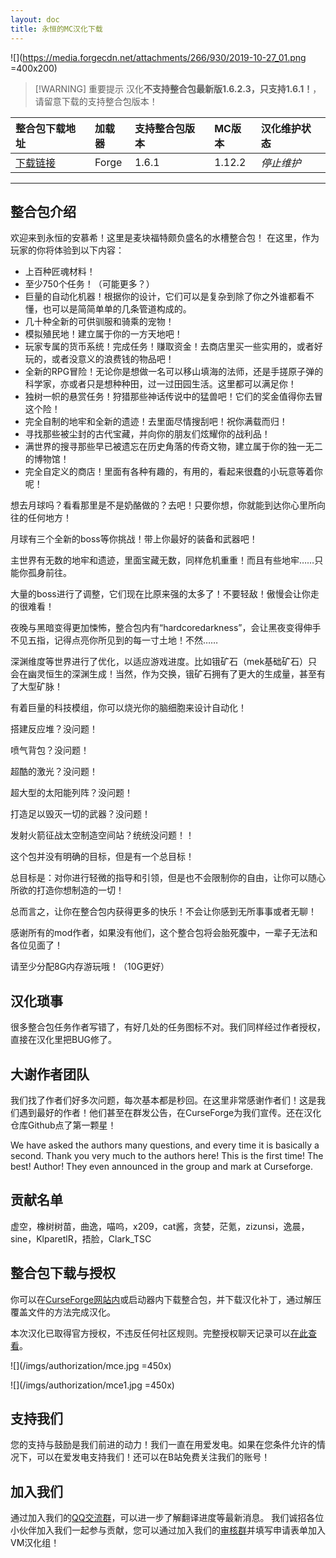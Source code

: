 ```yaml
---
layout: doc
title: 永恒的MC汉化下载
---
```


![](https://media.forgecdn.net/attachments/266/930/2019-10-27_01.png =400x200)

> [!WARNING] 重要提示
> 汉化**不支持整合包最新版1.6.2.3，只支持1.6.1！**，请留意下载的支持整合包版本！

<DownloadLinks :methods="[
  { id: 'lanzou', text: '下载汉化', icon: '/imgs/svg/lanzou.svg', link: 'https://vmhanhuazu.lanzoui.com/s/MCE-VMCT' },
  { id: 'bilibili', text: '汉化教程', icon: '/imgs/svg/bilibili.svg', link: 'https://www.bilibili.com/video/BV1FD4y1p79N' },
  { id: 'bilibili', text: '专栏介绍', icon: '/imgs/svg/bilibili.svg', link: 'https://www.bilibili.com/read/cv21193646' },
  { id: 'lazy', text: '懒汉下载', icon: '/imgs/logo/logo_64.png', link: 'https://vmhanhuazu.lanzoui.com/s/MCE-VMCT' }
]" />

| 整合包下载地址                                                                    | 加载器 | 支持整合包版本 | MC版本 | 汉化维护状态 |
| :-------------------------------------------------------------------------------- | :----- | :------------- | :----- | :----------- |
| [下载链接](https://www.curseforge.com/minecraft/modpacks/minecraft-eternal/files) | Forge  | 1.6.1          | 1.12.2 | _停止维护_   |

---

## 整合包介绍

欢迎来到永恒的安慕希！这里是麦块福特颇负盛名的水槽整合包！
在这里，作为玩家的你将体验到以下内容：

- 上百种匠魂材料！
- 至少750个任务！（可能更多？）
- 巨量的自动化机器！根据你的设计，它们可以是复杂到除了你之外谁都看不懂，也可以是简简单单的几条管道构成的。
- 几十种全新的可供驯服和骑乘的宠物！
- 模拟殖民地！建立属于你的一方天地吧！
- 玩家专属的货币系统！完成任务！赚取资金！去商店里买一些实用的，或者好玩的，或者没意义的浪费钱的物品吧！
- 全新的RPG冒险！无论你是想做一名可以移山填海的法师，还是手搓原子弹的科学家，亦或者只是想种种田，过一过田园生活。这里都可以满足你！
- 独树一帜的悬赏任务！狩猎那些神话传说中的猛兽吧！它们的奖金值得你去冒这个险！
- 完全自制的地牢和全新的遗迹！去里面尽情搜刮吧！祝你满载而归！
- 寻找那些被尘封的古代宝藏，并向你的朋友们炫耀你的战利品！
- 满世界的搜寻那些早已被遗忘在历史角落的传奇文物，建立属于你的独一无二的博物馆！
- 完全自定义的商店！里面有各种有趣的，有用的，看起来很蠢的小玩意等着你呢！

想去月球吗？看看那里是不是奶酪做的？去吧！只要你想，你就能到达你心里所向往的任何地方！

月球有三个全新的boss等你挑战！带上你最好的装备和武器吧！

主世界有无数的地牢和遗迹，里面宝藏无数，同样危机重重！而且有些地牢……只能你孤身前往。

大量的boss进行了调整，它们现在比原来强的太多了！不要轻敌！傲慢会让你走的很难看！

夜晚与黑暗变得更加悚怖，整合包内有“hardcoredarkness”，会让黑夜变得伸手不见五指，记得点亮你所见到的每一寸土地！不然……

深渊维度等世界进行了优化，以适应游戏进度。比如锇矿石（mek基础矿石）只会在幽灵恒生的深渊生成！当然，作为交换，锇矿石拥有了更大的生成量，甚至有了大型矿脉！

有着巨量的科技模组，你可以烧光你的脑细胞来设计自动化！

搭建反应堆？没问题！

喷气背包？没问题！

超酷的激光？没问题！

超大型的太阳能列阵？没问题！

打造足以毁灭一切的武器？没问题！

发射火箭征战太空制造空间站？统统没问题！！

这个包并没有明确的目标，但是有一个总目标！

总目标是：对你进行轻微的指导和引领，但是也不会限制你的自由，让你可以随心所欲的打造你想制造的一切！

总而言之，让你在整合包内获得更多的快乐！不会让你感到无所事事或者无聊！

感谢所有的mod作者，如果没有他们，这个整合包将会胎死腹中，一辈子无法和各位见面了！

请至少分配8G内存游玩哦！（10G更好）

## 汉化琐事

很多整合包任务作者写错了，有好几处的任务图标不对。我们同样经过作者授权，直接在汉化里把BUG修了。

## 大谢作者团队

我们找了作者们好多次问题，每次基本都是秒回。在这里非常感谢作者们！这是我们遇到最好的作者！他们甚至在群发公告，在CurseForge为我们宣传。还在汉化仓库Github点了第一颗星！

We have asked the authors many questions, and every time it is basically a second. Thank you very much to the authors here! This is the first time! The best! Author! They even announced in the group and mark at Curseforge.

## 贡献名单

虚空，橡树树苗，曲逸，喵呜，x209，cat酱，贪婪，茫氪，zizunsi，逸晨，sine，KlparetlR，捂脸，Clark_TSC

## 整合包下载与授权

你可以在[CurseForge网站内](https://www.curseforge.com/minecraft/modpacks/minecraft-eternal/files)或启动器内下载整合包，并下载汉化补丁，通过解压覆盖文件的方法完成汉化。

本次汉化已取得官方授权，不违反任何社区规则。完整授权聊天记录可以[在此查看](https://discord.com/channels/640591918752858122/655858176608174090/105691817638390988)。

![](/imgs/authorization/mce.jpg =450x)

![](/imgs/authorization/mce1.jpg =450x)

## 支持我们

您的支持与鼓励是我们前进的动力！我们一直在用爱发电。如果在您条件允许的情况下，可以在爱发电支持我们！还可以在B站免费关注我们的账号！

## 加入我们

通过加入我们的[QQ交流群](/community/)，可以进一步了解翻译进度等最新消息。
我们诚招各位小伙伴加入我们一起参与贡献，您可以通过加入我们的[审核群](/join/)并填写申请表单加入VM汉化组！
